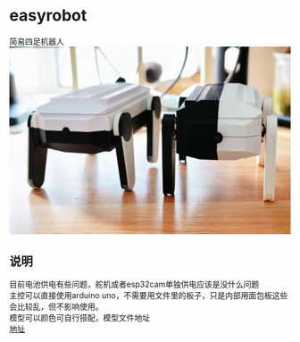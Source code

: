 # easyrobot
简易四足机器人<br>
![安装说明](image/IMG_7617.JPG)
## 说明
目前电池供电有些问题，舵机或者esp32cam单独供电应该是没什么问题<br>
主控可以直接使用arduino uno，不需要用文件里的板子，只是内部用面包板这些会比较乱，但不影响使用。<br>
模型可以颜色可自行搭配，模型文件地址<br>
[地址](https://makerworld.com/zh/models/670436#profileId-598128)
